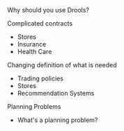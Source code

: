 Why should you use Drools?


Complicated contracts
* Stores
* Insurance
* Health Care


Changing definition of what is needed
* Trading policies
* Stores
* Recommendation Systems


Planning Problems
* What's a planning problem?